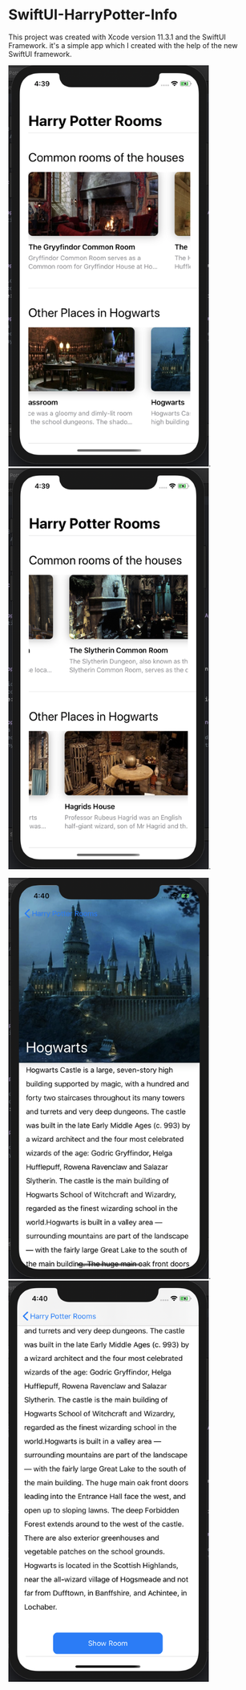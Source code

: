 # SwiftUI-HarryPotter-Info

This project was created with Xcode version 11.3.1 and the SwiftUI Framework.
it's a simple app which I created with the help of the new SwiftUI framework.

<img src="Bildschirmfoto 2020-03-05 um 16.39.08.png" alt="alt text" width="400" height="800">. <img src="Bildschirmfoto 2020-03-05 um 16.39.28.png" alt="alt text" width="400" height="800">.

<img src="Bildschirmfoto 2020-03-05 um 16.40.24.png" alt="alt text" width="400" height="800">. <img src="Bildschirmfoto 2020-03-05 um 16.40.37.png" alt="alt text" width="400" height="800">
